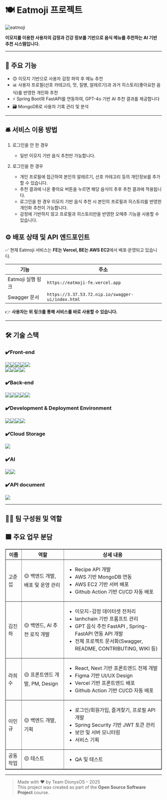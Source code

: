 # 🍽️ Eatmoji 프로젝트

![eatmoji](https://github.com/user-attachments/assets/48bc651f-5caf-4d92-90e3-89c0fbb26602)

**이모지를 이용한 사용자의 감정과 건강 정보를 기반으로 음식 메뉴를 추천하는 AI 기반 추천 시스템입니다.**

---

## 🚀 주요 기능

- 😊 이모지 기반으로 사용자 감정 파악 후 메뉴 추천
- 📊 사용자 프로필(선호 카테고리, 맛, 질병, 알레르기)과 과거 히스토리(좋아요한 음식)를 반영한 개인화 추천
- ⚡️ Spring Boot와 FastAPI를 연동하여, GPT-4o 기반 AI 추천 결과를 제공합니다
- 🗃️ MongoDB로 사용자 기록 관리 및 분석

---

## 🛎️ 서비스 이용 방법

1. 로그인을 안 한 경우
   
   - 일반 이모지 기반 음식 추천만 가능합니다.
     
2. 로그인을 한 경우
   
   - 개인 프로필에 접근하여 본인의 알레르기, 선호 카테고리 등의 개인정보를 추가할 수 있습니다.
   - 추천 결과에 나온 좋아요 버튼을 누르면 해당 음식이 추후 추천 결과에 적용됩니다.
   - 로그인을 한 경우 이모지 기반 음식 추천 시 본인의 프로필과 히스토리를 반영한 개인화 추천이 가능합니다.
   - 감정에 기반하지 않고 프로필과 히스토리만을 반영한 오메추 기능을 사용할 수 있습니다.


## ⚙️ 배포 상태 및 API 엔드포인트

✅ 현재 Eatmoji 서비스는 **FE는 Vercel, BE는 AWS EC2**에서 배포·운영되고 있습니다.

| 기능                  | 주소                                                  |
|-----------------------|-------------------------------------------------------------|
| Eatmoji 실행 링크     | `https://eatmoji-fe.vercel.app`                                      |
| Swagger 문서          | `https://3.37.53.72.nip.io/swagger-ui/index.html`              |

👉 **사용자는 위 링크를 통해 서비스를 바로 사용할 수 있습니다.**

---

## 🛠️ 기술 스택

### ✔️Front-end
<img src="https://img.shields.io/badge/Next.js-000000?style=for-the-badge&logo=nextdotjs&logoColor=white" /><img src="https://img.shields.io/badge/React-9333EA?style=for-the-badge&logo=react&logoColor=61DAFB" /><img src="https://img.shields.io/badge/TypeScript-3178C6?style=for-the-badge&logo=typescript&logoColor=white" /><img src="https://img.shields.io/badge/Zustand-708090?style=for-the-badge&logo=Zustand&logoColor=white" /><img src="https://img.shields.io/badge/axios-5A29E4?style=for-the-badge&logo=axios&logoColor=white" />
<br>
<img src="https://img.shields.io/badge/SWR-F59E0B?style=for-the-badge&logo=vercel&logoColor=white" /><img src="https://img.shields.io/badge/Tailwind CSS-06B6D4?style=for-the-badge&logo=tailwind-css&logoColor=white" /><img src="https://img.shields.io/badge/PostCSS-DD3A0A?style=for-the-badge&logo=postcss&logoColor=white" /><img src="https://img.shields.io/badge/React Icons-E91E63?style=for-the-badge&logo=react&logoColor=white" />

### ✔️Back-end
<img src="https://img.shields.io/badge/Spring-61BA55?style=for-the-badge&logo=Spring&logoColor=white"><img src="https://img.shields.io/badge/SpringBoot-8ED16A?style=for-the-badge&logo=SpringBoot&logoColor=white"><img src="https://img.shields.io/badge/Springsecurity-39A346?style=for-the-badge&logo=Springsecurity&logoColor=white"><img src="https://img.shields.io/badge/FastAPI-2BA498?style=for-the-badge&logo=FastAPI&logoColor=white"><img src="https://img.shields.io/badge/MongoDB-4AB349?style=for-the-badge&logo=MongoDB&logoColor=white">

### ✔️Development & Deployment Environment
<img src="https://img.shields.io/badge/ESLint-4B32C3?style=for-the-badge&logo=eslint&logoColor=white" /><img src="https://img.shields.io/badge/Vercel-C71585?style=for-the-badge&logo=vercel&logoColor=white" /><img src="https://img.shields.io/badge/AWS EC2-FFFFFF?style=for-the-badge&logo=AWS&logoColor=white" /><img src="https://img.shields.io/badge/nginx-009639?style=for-the-badge&logo=nginx&logoColor=white" />

### ✔️Cloud Storage
<img src="https://img.shields.io/badge/AWS S3-FFFFFF?style=for-the-badge&logo=aws&logoColor=white" />

### ✔️AI
<img src="https://img.shields.io/badge/OpenAI-000000?style=for-the-badge&logo=OpenAI&logoColor=white"><img src="https://img.shields.io/badge/langchain-1C3C3C?style=for-the-badge&logo=langchain&logoColor=white">

### ✔️API document
<img src="https://img.shields.io/badge/swagger-85EA2D?style=for-the-badge&logo=swagger&logoColor=black">

--- 

## 👩‍💻 팀 구성원 및 역할

<h2>🟩 주요 업무 분담</h2>
<table border="1" cellpadding="8" cellspacing="0">
  <thead>
    <tr>
      <th>이름</th>
      <th>역할</th>
      <th>상세 내용</th>
    </tr>
  </thead>
  <tbody>
    <tr>
      <td>고준섭</td>
      <td>🟡 백엔드 개발, 배포 및 운영 관리</td>
      <td>
        <ul>
          <li>Recipe API 개발</li>
          <li>AWS 기반 MongoDB 연동</li>
          <li>AWS EC2 기반 서버 배포</li>
          <li>Github Action 기반 CI/CD 자동 배포</li>
        </ul>
      </td>
    </tr>
    <tr>
      <td>김진하</td>
      <td>🟡 백엔드, AI 추천 로직 개발</td>
      <td>
        <ul>
          <li>이모지-감정 데이터셋 전처리</li>
          <li>lanhchain 기반 프롬프트 관리</li>
          <li>GPT 음식 추천 FastAPI , Spring-FastAPI 연동 API 개발</li>
          <li>전체 프로젝트 문서화(Swagger, README, CONTRIBUTING, WIKI 등)</li>
        </ul>
      </td>
    </tr>
    <tr>
      <td>라희수</td>
      <td>🟡 프론트엔드 개발, PM, Design</td>
      <td>
        <ul>
          <li>React, Next 기반 프론트엔드 전체 개발</li>
          <li>Figma 기반 UI/UX Design</li>
          <li>Vercel 기반 프론트엔드 배포</li>
          <li>Github Action 기반 CI/CD 자동 배포</li>
        </ul>
      </td>
    </tr>
    <tr>
      <td>이민규</td>
      <td>🟡 백엔드 개발, 기획</td>
      <td>
        <ul>
          <li>로그인/회원가입, 즐겨찾기, 프로필 API 개발</li>
          <li>Spring Security 기반 JWT 토큰 관리</li>
          <li>보안 및 서버 모니터링</li>
          <li>서비스 기획</li>
        </ul>
      </td>
    </tr>
    <tr>
      <td>공동 작업</td>
      <td>🟡 테스트</td>
      <td>
        <ul>
          <li>QA 및 테스트</li>
        </ul>
      </td>
    </tr>
  </tbody>
</table>

--- 

> Made with ❤️ by Team DionysOS – 2025  
> This project was created as part of the **Open Source Software Project** course.
> 
